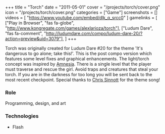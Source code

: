 +++
title = "Torch"
date = "2011-05-01"
cover = "/projects/torch/cover.png"
icon = "/projects/torch/cover.png"
categories = ["Game"]
screenshots = []
videos = [
    "https://www.youtube.com/embed/dlk_q_srcc0"
]
gamelinks = [
    ["Play in Browser", "fas fa-globe", "http://www.kongregate.com/games/alexlarioza/torch"],
    ["Ludum Dare", "fas fa-comment", "http://ludumdare.com/compo/ludum-dare-20/?action=preview&uid=3079"],
]
+++

Torch was originally created for Ludum Dare #20 for the theme 'It's dangerous to go alone; take this!'. This is the post compo version which features some level fixes and graphical enhancements. The light/torch concept was inspired by [Amnesia](http://www.amnesiagame.com/). There is a single level that the player must traverse and rescue the girl. Avoid traps and creatures that steal your torch. If you are in the darkness for too long you will be sent back to the most recent checkpoint. Special thanks to [Chris Sinnott](http://www.sinnottsoundworks.com/) for the theme song!

### Role
Programming, design, and art

### Technologies
* Flash